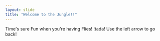 ```yaml
---
layout: slide
title: "Welcome to the Jungle!!"
---
```

Time's sure Fun when you're having Flies! !tada!
Use the left arrow to go back!

